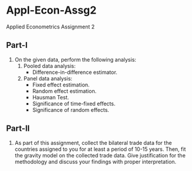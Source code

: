 # Appl-Econ-Assg2
Applied Econometrics Assignment 2<br/>

## Part-I
1. On the given data, perform the following analysis:<br/>
    1. Pooled data analysis:<br/>
        * Difference-in-difference estimator.<br/>
    2. Panel data analysis:<br/>
        * Fixed effect estimation.<br/>
        * Random effect estimation.<br/>
        * Hausman Test.<br/>
        * Significance of time-fixed effects.<br/>
        * Significance of random effects.<br/>

## Part-II
1. As part of this assignment, collect the bilateral trade data for the countries assigned to you for
   at least a period of 10-15 years. Then, fit the gravity model on the collected trade data. Give
   justification for the methodology and discuss your findings with proper interpretation.

